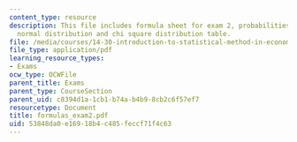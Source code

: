 ```yaml
---
content_type: resource
description: This file includes formula sheet for exam 2, probabilities for the standard
  normal distribution and chi square distribution table.
file: /media/courses/14-30-introduction-to-statistical-method-in-economics-spring-2006/53848da0e16918b4c485feccf71f4c63_formulas_exam2.pdf
file_type: application/pdf
learning_resource_types:
- Exams
ocw_type: OCWFile
parent_title: Exams
parent_type: CourseSection
parent_uid: c8394d1a-1cb1-b74a-b4b9-8cb2c6f57ef7
resourcetype: Document
title: formulas_exam2.pdf
uid: 53848da0-e169-18b4-c485-feccf71f4c63
---
```

